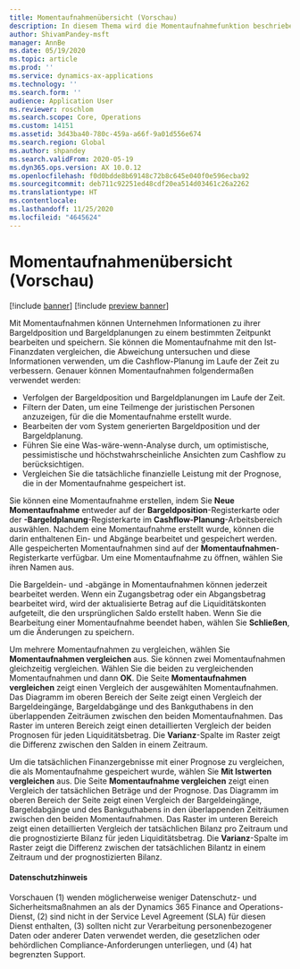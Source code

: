 ```yaml
---
title: Momentaufnahmenübersicht (Vorschau)
description: In diesem Thema wird die Momentaufnahmefunktion beschrieben, mit der Sie eine Cashflow-Planung zur späteren Analyse oder zum Vergleich mit Istdaten speichern können. Wenn Sie eine Cashflow-Planung erstellen, können Sie diese Prognose als „Momentaufnahme“ speichern. Mit dieser Momentaufnahme können Sie dann die Konten bearbeiten, die in der Prognose enthalten waren, oder die Prognose in der Momentaufnahme mit den Istwerten vergleichen.
author: ShivamPandey-msft
manager: AnnBe
ms.date: 05/19/2020
ms.topic: article
ms.prod: ''
ms.service: dynamics-ax-applications
ms.technology: ''
ms.search.form: ''
audience: Application User
ms.reviewer: roschlom
ms.search.scope: Core, Operations
ms.custom: 14151
ms.assetid: 3d43ba40-780c-459a-a66f-9a01d556e674
ms.search.region: Global
ms.author: shpandey
ms.search.validFrom: 2020-05-19
ms.dyn365.ops.version: AX 10.0.12
ms.openlocfilehash: f0d0bdde8b69148c72b8c645e040f0e596ecba92
ms.sourcegitcommit: deb711c92251ed48cdf20ea514d03461c26a2262
ms.translationtype: HT
ms.contentlocale: 
ms.lasthandoff: 11/25/2020
ms.locfileid: "4645624"
---
```

# <a name="snapshots-overview-preview"></a>Momentaufnahmenübersicht (Vorschau)

[!include [banner](../includes/banner.md)]
[!include [preview banner](../includes/preview-banner.md)]

Mit Momentaufnahmen können Unternehmen Informationen zu ihrer Bargeldposition und Bargeldplanungen zu einem bestimmten Zeitpunkt bearbeiten und speichern. Sie können die Momentaufnahme mit den Ist-Finanzdaten vergleichen, die Abweichung untersuchen und diese Informationen verwenden, um die Cashflow-Planung im Laufe der Zeit zu verbessern. Genauer können Momentaufnahmen folgendermaßen verwendet werden:

- Verfolgen der Bargeldposition und Bargeldplanungen im Laufe der Zeit.
- Filtern der Daten, um eine Teilmenge der juristischen Personen anzuzeigen, für die die Momentaufnahme erstellt wurde.
- Bearbeiten der vom System generierten Bargeldposition und der Bargeldplanung.
- Führen Sie eine Was-wäre-wenn-Analyse durch, um optimistische, pessimistische und höchstwahrscheinliche Ansichten zum Cashflow zu berücksichtigen.
- Vergleichen Sie die tatsächliche finanzielle Leistung mit der Prognose, die in der Momentaufnahme gespeichert ist.

Sie können eine Momentaufnahme erstellen, indem Sie **Neue Momentaufnahme** entweder auf der **Bargeldposition**-Registerkarte oder der **-Bargeldplanung**-Registerkarte im **Cashflow-Planung**-Arbeitsbereich auswählen. Nachdem eine Momentaufnahme erstellt wurde, können die darin enthaltenen Ein- und Abgänge bearbeitet und gespeichert werden. Alle gespeicherten Momentaufnahmen sind auf der **Momentaufnahmen**-Registerkarte verfügbar. Um eine Momentaufnahme zu öffnen, wählen Sie ihren Namen aus.

Die Bargeldein- und -abgänge in Momentaufnahmen können jederzeit bearbeitet werden. Wenn ein Zugangsbetrag oder ein Abgangsbetrag bearbeitet wird, wird der aktualisierte Betrag auf die Liquiditätskonten aufgeteilt, die den ursprünglichen Saldo erstellt haben. Wenn Sie die Bearbeitung einer Momentaufnahme beendet haben, wählen Sie **Schließen**, um die Änderungen zu speichern.

Um mehrere Momentaufnahmen zu vergleichen, wählen Sie **Momentaufnahmen vergleichen** aus. Sie können zwei Momentaufnahmen gleichzeitig vergleichen. Wählen Sie die beiden zu vergleichenden Momentaufnahmen und dann **OK**. Die Seite **Momentaufnahmen vergleichen** zeigt einen Vergleich der ausgewählten Momentaufnahmen. Das Diagramm im oberen Bereich der Seite zeigt einen Vergleich der Bargeldeingänge, Bargeldabgänge und des Bankguthabens in den überlappenden Zeiträumen zwischen den beiden Momentaufnahmen. Das Raster im unteren Bereich zeigt einen detaillierten Vergleich der beiden Prognosen für jeden Liquiditätsbetrag. Die **Varianz**-Spalte im Raster zeigt die Differenz zwischen den Salden in einem Zeitraum.

Um die tatsächlichen Finanzergebnisse mit einer Prognose zu vergleichen, die als Momentaufnahme gespeichert wurde, wählen Sie **Mit Istwerten vergleichen** aus. Die Seite **Momentaufnahme vergleichen** zeigt einen Vergleich der tatsächlichen Beträge und der Prognose. Das Diagramm im oberen Bereich der Seite zeigt einen Vergleich der Bargeldeingänge, Bargeldabgänge und des Bankguthabens in den überlappenden Zeiträumen zwischen den beiden Momentaufnahmen. Das Raster im unteren Bereich zeigt einen detaillierten Vergleich der tatsächlichen Bilanz pro Zeitraum und die prognostizierte Bilanz für jeden Liquiditätsbetrag. Die **Varianz**-Spalte im Raster zeigt die Differenz zwischen der tatsächlichen Bilantz in einem Zeitraum und der prognostizierten Bilanz.

#### <a name="privacy-notice"></a>Datenschutzhinweis
Vorschauen (1) wenden möglicherweise weniger Datenschutz- und Sicherheitsmaßnahmen an als der Dynamics 365 Finance and Operations-Dienst, (2) sind nicht in der Service Level Agreement (SLA) für diesen Dienst enthalten, (3) sollten nicht zur Verarbeitung personenbezogener Daten oder anderer Daten verwendet werden, die gesetzlichen oder behördlichen Compliance-Anforderungen unterliegen, und (4) hat begrenzten Support.
